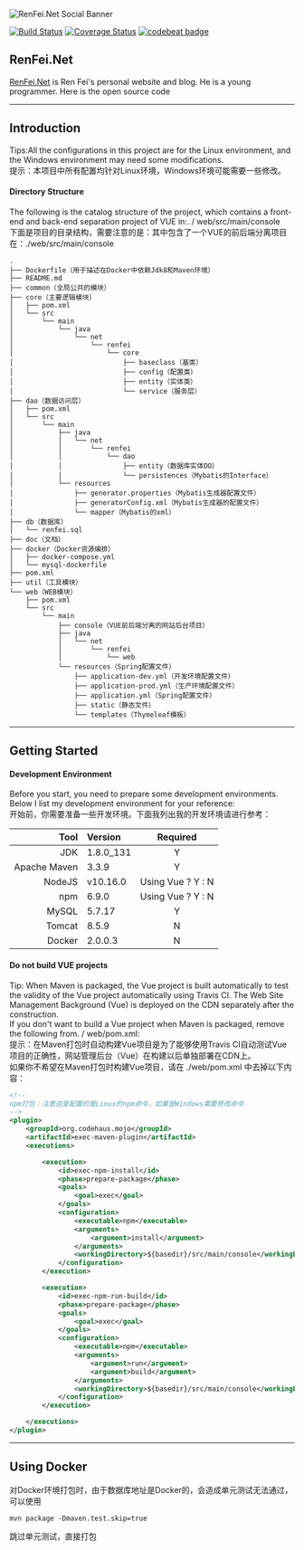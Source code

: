 ![RenFei.Net Social Banner](https://s3.amazonaws.com/s3.renfei.net/wide-social-banner.png)

[![Build Status](https://travis-ci.org/NeilRen/RenFei.Net.svg?branch=master)](https://travis-ci.org/NeilRen/RenFei.Net)
[![Coverage Status](https://coveralls.io/repos/github/NeilRen/RenFei.Net/badge.svg?branch=master)](https://coveralls.io/github/NeilRen/RenFei.Net?branch=master)
[![codebeat badge](https://codebeat.co/badges/aa156256-094d-4d10-8df3-34682eac16b0)](https://codebeat.co/projects/github-com-neilren-renfei-net-master)

## RenFei.Net
[RenFei.Net](https://www.renfei.net) is Ren Fei's personal website and blog. He is a young programmer. Here is the open source code
 
---
 
## Introduction
Tips:All the configurations in this project are for the Linux environment, and the Windows environment may need some modifications.  
提示：本项目中所有配置均针对Linux环境，Windows环境可能需要一些修改。
 
#### Directory Structure
The following is the catalog structure of the project, which contains a front-end and back-end separation project of VUE in:. / web/src/main/console  
下面是项目的目录结构，需要注意的是：其中包含了一个VUE的前后端分离项目在：./web/src/main/console
```
.
├── Dockerfile（用于描述在Docker中依赖Jdk8和Maven环境）
├── README.md
├── common（全局公共的模块）
├── core（主要逻辑模块）
│   ├── pom.xml
│   └── src
│       └── main
│           └── java
│               └── net
│                   └── renfei
│                       └── core
│                           ├── baseclass（基类）
│                           ├── config（配置类）
│                           ├── entity（实体类）
│                           └── service（服务层）
├── dao（数据访问层）
│   ├── pom.xml
│   └── src
│       └── main
│           ├── java
│           │   └── net
│           │       └── renfei
│           │           └── dao
│           │               ├── entity（数据库实体DO）
│           │               └── persistences（Mybatis的Interface）
│           └── resources
│               ├── generator.properties（Mybatis生成器配置文件）
│               ├── generatorConfig.xml（Mybatis生成器的配置文件）
│               └── mapper（Mybatis的xml）
├── db（数据库）
│   └── renfei.sql
├── doc（文档）
├── docker（Docker资源编排）
│   ├── docker-compose.yml
│   └── mysql-dockerfile
├── pom.xml
├── util（工具模块）
└── web（WEB模块）
    ├── pom.xml
    └── src
        └── main
            ├── console（VUE前后端分离的网站后台项目）
            ├── java
            │   └── net
            │       └── renfei
            │           └── web
            └── resources（Spring配置文件）
                ├── application-dev.yml（开发环境配置文件）
                ├── application-prod.yml（生产环境配置文件）
                ├── application.yml（Spring配置文件）
                ├── static（静态文件）
                └── templates（Thymeleaf模板）
```

---

## Getting Started

#### Development Environment
Before you start, you need to prepare some development environments. Below I list my development environment for your reference:  
开始前，你需要准备一些开发环境。下面我列出我的开发环境请进行参考：  

| Tool | Version | Required|
|------:|:------|:------:|
| JDK | 1.8.0_131 | Y |
| Apache Maven | 3.3.9 | Y |
| NodeJS | v10.16.0 | Using Vue ? Y : N |
| npm | 6.9.0 | Using Vue ? Y : N |
| MySQL | 5.7.17 | Y |
| Tomcat | 8.5.9 | N |
| Docker | 2.0.0.3 | N |

#### Do not build VUE projects
Tip: When Maven is packaged, the Vue project is built automatically to test the validity of the Vue project automatically using Travis CI. The Web Site Management Background (Vue) is deployed on the CDN separately after the construction.  
If you don't want to build a Vue project when Maven is packaged, remove the following from. / web/pom.xml:  
提示：在Maven打包时自动构建Vue项目是为了能够使用Travis CI自动测试Vue项目的正确性，网站管理后台（Vue）在构建以后单独部署在CDN上。  
如果你不希望在Maven打包时构建Vue项目，请在 ./web/pom.xml 中去掉以下内容：  
```xml
<!--
npm打包：注意这里配置的是Linux的npm命令，如果是Windows需要修改命令
-->
<plugin>
    <groupId>org.codehaus.mojo</groupId>
    <artifactId>exec-maven-plugin</artifactId>
    <executions>

        <execution>
            <id>exec-npm-install</id>
            <phase>prepare-package</phase>
            <goals>
                <goal>exec</goal>
            </goals>
            <configuration>
                <executable>npm</executable>
                <arguments>
                    <argument>install</argument>
                </arguments>
                <workingDirectory>${basedir}/src/main/console</workingDirectory>
            </configuration>
        </execution>

        <execution>
            <id>exec-npm-run-build</id>
            <phase>prepare-package</phase>
            <goals>
                <goal>exec</goal>
            </goals>
            <configuration>
                <executable>npm</executable>
                <arguments>
                    <argument>run</argument>
                    <argument>build</argument>
                </arguments>
                <workingDirectory>${basedir}/src/main/console</workingDirectory>
            </configuration>
        </execution>

    </executions>
</plugin>
```

---

## Using Docker
对Docker环境打包时，由于数据库地址是Docker的，会造成单元测试无法通过，可以使用
```
mvn package -Dmaven.test.skip=true
```
跳过单元测试，直接打包
